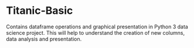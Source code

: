 # Titanic-Basic
Contains dataframe operations and graphical presentation in Python 3 data science project.
This will help to understand the creation of new columns, data analysis and presentation.
